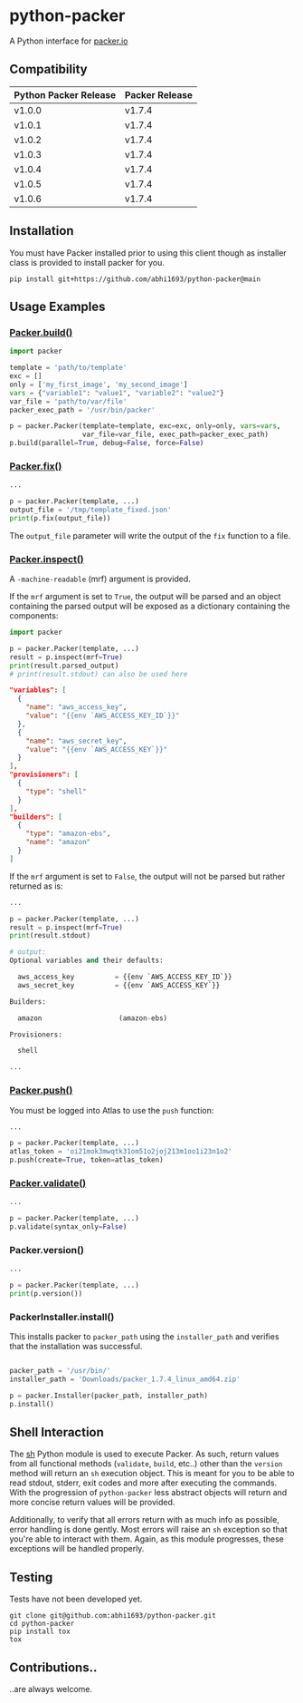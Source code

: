 python-packer
=============

A Python interface for [packer.io](http://www.packer.io)

## Compatibility

| Python Packer Release | Packer Release |
| --------------------- | -------------- |
| v1.0.0                | v1.7.4         |
| v1.0.1                | v1.7.4         |
| v1.0.2                | v1.7.4         |
| v1.0.3                | v1.7.4         |
| v1.0.4                | v1.7.4         |
| v1.0.5                | v1.7.4         |
| v1.0.6                | v1.7.4         |

## Installation

You must have Packer installed prior to using this client though as installer class is provided to install packer for you.

```shell
pip install git+https://github.com/abhi1693/python-packer@main
```

## Usage Examples

### [Packer.build()](https://www.packer.io/docs/command-line/build.html)

```python
import packer

template = 'path/to/template'
exc = []
only = ['my_first_image', 'my_second_image']
vars = {"variable1": "value1", "variable2": "value2"}
var_file = 'path/to/var/file'
packer_exec_path = '/usr/bin/packer'

p = packer.Packer(template=template, exc=exc, only=only, vars=vars,
                  var_file=var_file, exec_path=packer_exec_path)
p.build(parallel=True, debug=False, force=False)
```


### [Packer.fix()](https://www.packer.io/docs/command-line/fix.html)

```python
...

p = packer.Packer(template, ...)
output_file = '/tmp/template_fixed.json'
print(p.fix(output_file))
```

The `output_file` parameter will write the output of the `fix` function to a file.


### [Packer.inspect()](https://www.packer.io/docs/command-line/inspect.html)

A `-machine-readable` (mrf) argument is provided.

If the `mrf` argument is set to `True`, the output will be parsed and an object containing the parsed output will be exposed as a dictionary containing the components:

```python
import packer

p = packer.Packer(template, ...)
result = p.inspect(mrf=True)
print(result.parsed_output)
# print(result.stdout) can also be used here
```

```json
"variables": [
  {
    "name": "aws_access_key",
    "value": "{{env `AWS_ACCESS_KEY_ID`}}"
  },
  {
    "name": "aws_secret_key",
    "value": "{{env `AWS_ACCESS_KEY`}}"
  }
],
"provisioners": [
  {
    "type": "shell"
  }
],
"builders": [
  {
    "type": "amazon-ebs",
    "name": "amazon"
  }
]
```

If the `mrf` argument is set to `False`, the output will not be parsed but rather returned as is:

```python
...

p = packer.Packer(template, ...)
result = p.inspect(mrf=True)
print(result.stdout)

# output:
Optional variables and their defaults:

  aws_access_key          = {{env `AWS_ACCESS_KEY_ID`}}
  aws_secret_key          = {{env `AWS_ACCESS_KEY`}}

Builders:

  amazon                   (amazon-ebs)

Provisioners:

  shell

...

```


### [Packer.push()](https://www.packer.io/docs/command-line/push.html)

You must be logged into Atlas to use the `push` function:

```python
...

p = packer.Packer(template, ...)
atlas_token = 'oi21mok3mwqtk31om51o2joj213m1oo1i23n1o2'
p.push(create=True, token=atlas_token)
```

### [Packer.validate()](https://www.packer.io/docs/command-line/validate.html)

```python
...

p = packer.Packer(template, ...)
p.validate(syntax_only=False)
```

### Packer.version()

```python
...

p = packer.Packer(template, ...)
print(p.version())
```

### PackerInstaller.install()

This installs packer to `packer_path` using the `installer_path` and verifies that the installation was successful.

```python

packer_path = '/usr/bin/'
installer_path = 'Downloads/packer_1.7.4_linux_amd64.zip'

p = packer.Installer(packer_path, installer_path)
p.install()
```

## Shell Interaction

The [sh](http://amoffat.github.io/sh/) Python module is used to execute Packer.
As such, return values from all functional methods (`validate`, `build`, etc..) other than the `version` method
will return an `sh` execution object. This is meant for you to be able to read stdout, stderr, exit codes and more after executing the commands. With the progression of `python-packer` less abstract objects will return and more concise return values will be provided.

Additionally, to verify that all errors return with as much info as possible, error handling is done gently. Most errors will raise an `sh` exception so that you're able to interact with them. Again, as this module progresses, these exceptions will be handled properly.


## Testing

Tests have not been developed yet.

```shell
git clone git@github.com:abhi1693/python-packer.git
cd python-packer
pip install tox
tox
```

## Contributions..

..are always welcome.
